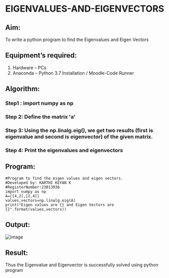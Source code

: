 # EIGENVALUES-AND-EIGENVECTORS
## Aim:
To write a python program to find the Eigenvalues and Eigen Vectors
## Equipment’s required:
1. 	Hardware – PCs
2. 	Anaconda – Python 3.7 Installation / Moodle-Code Runner
## Algorithm:
### Step1 : import numpy as np
### Step 2: Define the matrix 'a'
### Step 3: Using the np.linalg.eig(),  we get two results (first is eigenvalue and second is eigenvector) of the given matrix.
### Step 4: Print the eigenvalues and eigenvectors

## Program:
```
#Program to find the eigen values and eigen vectors.
#Developed by: KARTHI KEYAN K
#RegisterNumber:23013936
import numpy as np
A=[[4,2],[2,4]]
values,vectors=np.linalg.eig(A)
print("Eigen values are {} and Eigen Vectors are {}".format(values,vectors))
```

## Output:
![image](https://github.com/ArchanaSharikalHarinarayanan/EIGENVALUES-AND-EIGENVECTORS/assets/148327224/7b6b364e-25be-462f-88dd-f095dec480fa)

## Result:
Thus the Eigenvalue and Eigenvector is successfully solved using python program
